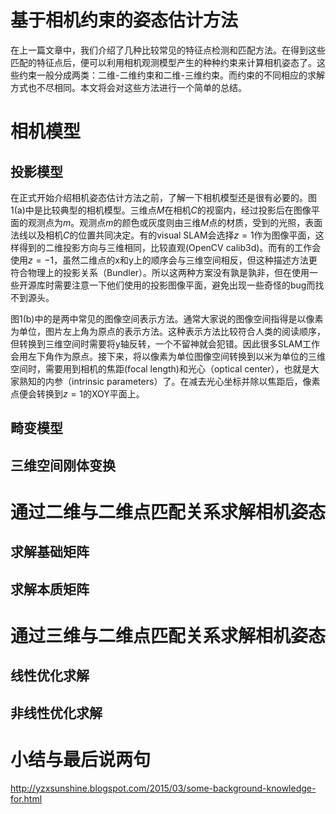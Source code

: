 # 基于相机约束的姿态估计方法
在上一篇文章中，我们介绍了几种比较常见的特征点检测和匹配方法。在得到这些匹配的特征点后，便可以利用相机观测模型产生的种种约束来计算相机姿态了。这些约束一般分成两类：二维-二维约束和二维-三维约束。而约束的不同相应的求解方式也不尽相同。本文将会对这些方法进行一个简单的总结。

# 相机模型
## 投影模型
在正式开始介绍相机姿态估计方法之前，了解一下相机模型还是很有必要的。图1(a)中是比较典型的相机模型。三维点$M$在相机$C$的视窗内，经过投影后在图像平面的观测点为$m$。观测点$m$的颜色或灰度则由三维$M$点的材质，受到的光照，表面法线以及相机$C$的位置共同决定。有的visual SLAM会选择$z=1$作为图像平面，这样得到的二维投影方向与三维相同，比较直观(OpenCV calib3d)。而有的工作会使用$z=-1$，虽然二维点的x和y上的顺序会与三维空间相反，但这种描述方法更符合物理上的投影关系（Bundler）。所以这两种方案没有孰是孰非，但在使用一些开源库时需要注意一下他们使用的投影图像平面，避免出现一些奇怪的bug而找不到源头。

图1(b)中的是两中常见的图像空间表示方法。通常大家说的图像空间指得是以像素为单位，图片左上角为原点的表示方法。这种表示方法比较符合人类的阅读顺序，但转换到三维空间时需要将y轴反转，一个不留神就会犯错。因此很多SLAM工作会用左下角作为原点。接下来，将以像素为单位图像空间转换到以米为单位的三维空间时，需要用到相机的焦距(focal length)和光心（optical center），也就是大家熟知的内参（intrinsic parameters）了。在减去光心坐标并除以焦距后，像素点便会转换到$z=1$的XOY平面上。

## 畸变模型

## 三维空间刚体变换

# 通过二维与二维点匹配关系求解相机姿态
## 求解基础矩阵

## 求解本质矩阵

# 通过三维与二维点匹配关系求解相机姿态
## 线性优化求解

## 非线性优化求解

# 小结与最后说两句
http://yzxsunshine.blogspot.com/2015/03/some-background-knowledge-for.html